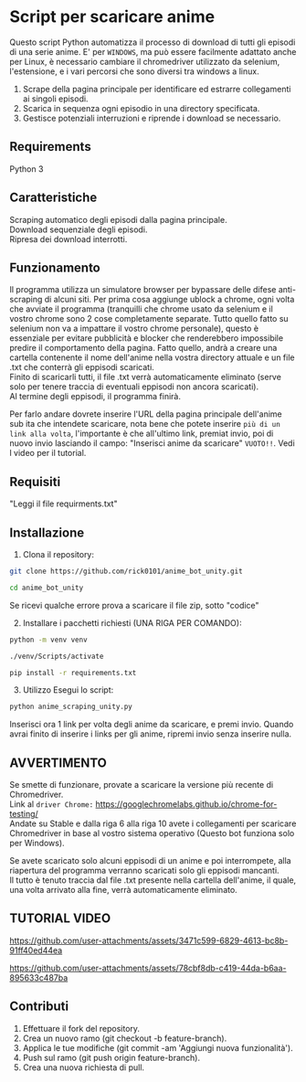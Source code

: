 # Script per scaricare anime

Questo script Python automatizza il processo di download di tutti gli episodi di una serie anime. E' per `WINDOWS`, ma può essere facilmente adattato anche per Linux, è necessario cambiare il chromedriver utilizzato da selenium, l'estensione, e i vari percorsi che sono diversi tra windows a linux.


1. Scrape della pagina principale per identificare ed estrarre collegamenti ai singoli episodi.
2. Scarica in sequenza ogni episodio in una directory specificata.
3. Gestisce potenziali interruzioni e riprende i download se necessario.


## Requirements
Python 3


## Caratteristiche
Scraping automatico degli episodi dalla pagina principale.\
Download sequenziale degli episodi.\
Ripresa dei download interrotti.


## Funzionamento
Il programma utilizza un simulatore browser per bypassare delle difese anti-scraping di alcuni siti.
Per prima cosa aggiunge ublock a chrome, ogni volta che avviate il programma (tranquilli che chrome usato da selenium e il vostro chrome sono 2 cose completamente separate. Tutto quello fatto su selenium non va a impattare il vostro chrome personale), 
questo è essenziale per evitare pubblicità e blocker che renderebbero impossibile predire il comportamento della pagina.
Fatto quello, andrà a creare una cartella contenente il nome dell'anime nella vostra directory attuale e un file .txt che conterrà gli eppisodi scaricati.\
Finito di scaricarli tutti, il file .txt verrà automaticamente eliminato (serve solo per tenere traccia
di eventuali eppisodi non ancora scaricati).\
Al termine degli eppisodi, il programma finirà.

Per farlo andare dovrete inserire l'URL della pagina principale dell'anime sub ita che intendete scaricare, nota bene che potete inserire `più di un link alla volta`, l'importante è che all'ultimo link, premiat invio, poi di nuovo invio lasciando il campo:
"Inserisci anime da scaricare" `VUOTO!!`.
Vedi l video per il tutorial.


## Requisiti
"Leggi il file requirments.txt"


## Installazione

1. Clona il repository:
```bash
git clone https://github.com/rick0101/anime_bot_unity.git
```
```bash
cd anime_bot_unity
```
Se ricevi qualche errore prova a scaricare il file zip, sotto "codice"

2. Installare i pacchetti richiesti (UNA RIGA PER COMANDO):
```bash
python -m venv venv
```
```bash
./venv/Scripts/activate
```
```bash
pip install -r requirements.txt
```

3. Utilizzo
Esegui lo script:
```bash
python anime_scraping_unity.py
```
Inserisci ora 1 link per volta degli anime da scaricare, e premi invio. 
Quando avrai finito di inserire i links per gli anime, ripremi invio senza inserire nulla.

## AVVERTIMENTO

Se smette di funzionare, provate a scaricare la versione più recente di Chromedriver.\
Link al `driver Chrome:` https://googlechromelabs.github.io/chrome-for-testing/ \
Andate su Stable e dalla riga 6 alla riga 10 avete i collegamenti per scaricare Chromedriver in base al vostro sistema operativo (Questo bot funziona solo per Windows).

Se avete scaricato solo alcuni eppisodi di un anime e poi interrompete, alla riapertura del programma verranno scaricati solo gli eppisodi mancanti.\
Il tutto è tenuto traccia dal file .txt presente nella cartella dell'anime, il quale, una volta arrivato alla fine, verrà automaticamente eliminato.


## TUTORIAL VIDEO




https://github.com/user-attachments/assets/3471c599-6829-4613-bc8b-91ff40ed44ea



https://github.com/user-attachments/assets/78cbf8db-c419-44da-b6aa-895633c487ba



## Contributi


1. Effettuare il fork del repository.
2. Crea un nuovo ramo (git checkout -b feature-branch).
3. Applica le tue modifiche (git commit -am 'Aggiungi nuova funzionalità').
4. Push sul ramo (git push origin feature-branch).
5. Crea una nuova richiesta di pull.
